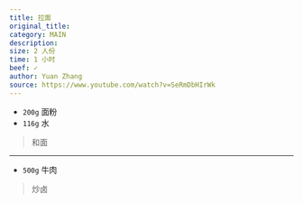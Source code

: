 ```yaml
---
title: 拉面
original_title: 
category: MAIN
description: 
size: 2 人份
time: 1 小时 
beef: ✓
author: Yuan Zhang
source: https://www.youtube.com/watch?v=SeRmDbHIrWk
---
```


* `200g` 面粉
* `116g` 水

> 和面

---

* `500g` 牛肉

> 炒卤 

